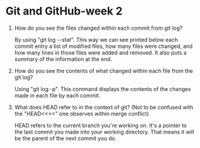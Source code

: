 # Git and GitHub-week 2

  1. How do you see the files changed within each commit from git log?
  
        By using "git log --stat". This way we can see printed below each commit entry a list of modified files, how many files were changed, 
        and how many lines in those files were added and removed. It also puts a summary of the information at the end.
        
  2. How do you see the contents of what changed within each file from the git log?
  
        Using "git log -p". This command displays the contents of the changes made in each file by each commit.
        
  3. What does HEAD refer to in the context of git? (Not to be confused with the "HEAD<<<<" one observes within merge conflict)
  
        HEAD refers to the current branch you're working on. It's a pointer to the last commit you made into your working directory. 
        That means it will be the parent of the next commit you do. 
        
                
               
